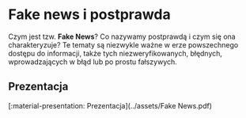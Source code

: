 # Fake news i postprawda

Czym jest tzw. **Fake News**? Co nazywamy postprawdą i czym się ona charakteryzuje? Te tematy są niezwykle ważne w erze powszechnego dostępu do informacji, także tych niezweryfikowanych, błędnych, wprowadzających w błąd lub po prostu fałszywych.

## Prezentacja

[:material-presentation: Prezentacja](../assets/Fake News.pdf)
